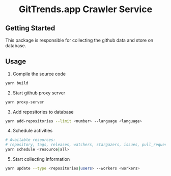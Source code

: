 # <center>GitTrends.app Crawler Service</center>

## Getting Started

This package is responsible for collecting the github data and store on database.

## Usage

1. Compile the source code

```sh
yarn build
```

2. Start github proxy server

```sh
yarn proxy-server
```

3. Add repositories to database

```sh
yarn add-repositories --limit <number> --language <language>
```

4. Schedule activities

```sh
# Available resources:
# repository, tags, releases, watchers, stargazers, issues, pull_requests, or users
yarn schedule <resource|all>
```

5. Start collecting information

```sh
yarn update --type <repositories|users> --workers <workers>
```
